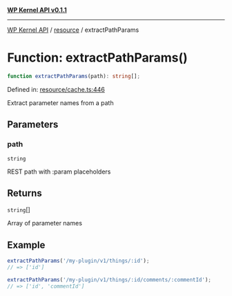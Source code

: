 [**WP Kernel API v0.1.1**](../../README.md)

---

[WP Kernel API](../../README.md) / [resource](../README.md) / extractPathParams

# Function: extractPathParams()

```ts
function extractPathParams(path): string[];
```

Defined in: [resource/cache.ts:446](https://github.com/theGeekist/wp-kernel/blob/main/packages/kernel/src/resource/cache.ts#L446)

Extract parameter names from a path

## Parameters

### path

`string`

REST path with :param placeholders

## Returns

`string`[]

Array of parameter names

## Example

```ts
extractPathParams('/my-plugin/v1/things/:id');
// => ['id']

extractPathParams('/my-plugin/v1/things/:id/comments/:commentId');
// => ['id', 'commentId']
```
